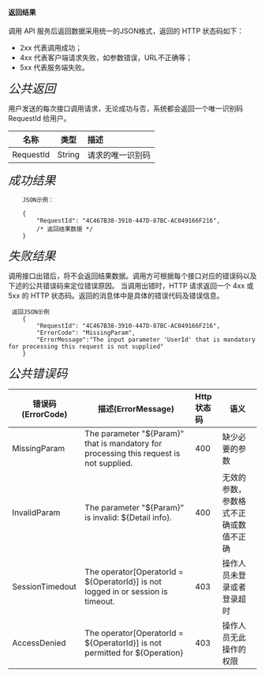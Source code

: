 #### 返回结果

调用 API 服务后返回数据采用统一的JSON格式，返回的 HTTP 状态码如下：  

-  2xx 代表调用成功；
-  4xx 代表客户端请求失败，如参数错误，URL不正确等；
-  5xx 代表服务端失败。

*<font size=5>公共返回</font>*

用户发送的每次接口调用请求，无论成功与否，系统都会返回一个唯一识别码 RequestId 给用户。

|名称|类型|	描述|
| ------------- |:-------------:|:-------------|
|RequestId|String|请求的唯一识别码|

*<font size=5>成功结果</font>*

```
    JSON示例：

    {
        "RequestId": "4C467B38-3910-447D-87BC-AC049166F216",
        /* 返回结果数据 */
    }
```

*<font size=5>失败结果</font>*

调用接口出错后，将不会返回结果数据。调用方可根据每个接口对应的错误码以及下述的公共错误码来定位错误原因。 当调用出错时，HTTP 请求返回一个 4xx 或 5xx 的 HTTP 状态码。返回的消息体中是具体的错误代码及错误信息。

```
 返回JSON示例
	{
	    "RequestId": "4C467B38-3910-447D-87BC-AC049166F216",
	    "ErrorCode": "MissingParam",
        "ErrorMessage":"The input parameter 'UserId' that is mandatory for processing this request is not supplied"
	}

```

*<font size=5>公共错误码</font>*

|错误码(ErrorCode)|描述(ErrorMessage)|Http状态码|语义|
| ------------- | ------------- |:-------------| ------------- |
|MissingParam|The parameter "${Param}" that is mandatory for processing this request is not supplied.|400|缺少必要的参数|
|InvalidParam|The parameter "${Param}" is invalid: ${Detail info}.|400|无效的参数，参数格式不正确或数值不正确|
|SessionTimedout|The operator[OperatorId = ${OperatorId}] is not logged in or session is timeout.|403|操作人员未登录或者登录超时|
|AccessDenied|The operator[OperatorId = ${OperatorId}] is not permitted for ${Operation}|403|操作人员无此操作的权限|


